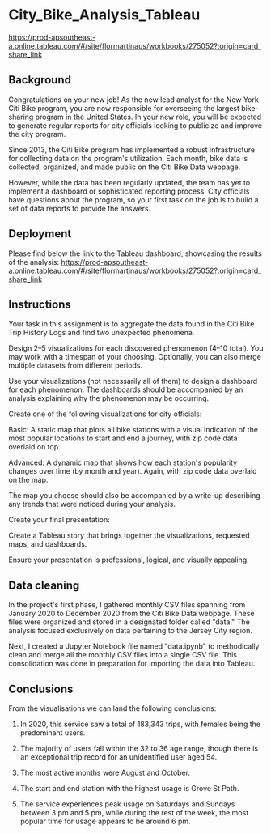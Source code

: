 # City_Bike_Analysis_Tableau

https://prod-apsoutheast-a.online.tableau.com/#/site/flormartinaus/workbooks/275052?:origin=card_share_link

## Background
Congratulations on your new job! As the new lead analyst for the New York Citi Bike program, you are now responsible for overseeing the largest bike-sharing program in the United States. In your new role, you will be expected to generate regular reports for city officials looking to publicize and improve the city program.

Since 2013, the Citi Bike program has implemented a robust infrastructure for collecting data on the program's utilization. Each month, bike data is collected, organized, and made public on the Citi Bike Data webpage.

However, while the data has been regularly updated, the team has yet to implement a dashboard or sophisticated reporting process. City officials have questions about the program, so your first task on the job is to build a set of data reports to provide the answers.

## Deployment
Please find below the link to the Tableau dashboard, showcasing the results of the analysis: 
https://prod-apsoutheast-a.online.tableau.com/#/site/flormartinaus/workbooks/275052?:origin=card_share_link

## Instructions
Your task in this assignment is to aggregate the data found in the Citi Bike Trip History Logs and find two unexpected phenomena.

Design 2–5 visualizations for each discovered phenomenon (4–10 total). You may work with a timespan of your choosing. Optionally, you can also merge multiple datasets from different periods.

Use your visualizations (not necessarily all of them) to design a dashboard for each phenomenon. The dashboards should be accompanied by an analysis explaining why the phenomenon may be occurring.

Create one of the following visualizations for city officials:

Basic: A static map that plots all bike stations with a visual indication of the most popular locations to start and end a journey, with zip code data overlaid on top.

Advanced: A dynamic map that shows how each station's popularity changes over time (by month and year). Again, with zip code data overlaid on the map.

The map you choose should also be accompanied by a write-up describing any trends that were noticed during your analysis.

Create your final presentation:

Create a Tableau story that brings together the visualizations, requested maps, and dashboards.

Ensure your presentation is professional, logical, and visually appealing.

## Data cleaning

In the project's first phase, I gathered monthly CSV files spanning from January 2020 to December 2020 from the Citi Bike Data webpage. These files were organized and stored in a designated folder called "data." The analysis focused exclusively on data pertaining to the Jersey City region.

Next, I created a Jupyter Notebook file named "data.ipynb" to methodically clean and merge all the monthly CSV files into a single CSV file. This consolidation was done in preparation for importing the data into Tableau.

## Conclusions

From the visualisations we can land the following conclusions:

1) In 2020, this service saw a total of 183,343 trips, with females being the predominant users.

2) The majority of users fall within the 32 to 36 age range, though there is an exceptional trip record for an unidentified user aged 54.

3) The most active months were August and October.

4) The start and end station with the highest usage is Grove St Path.

5) The service experiences peak usage on Saturdays and Sundays between 3 pm and 5 pm, while during the rest of the week, the most popular time for usage appears to be around 6 pm.


 
